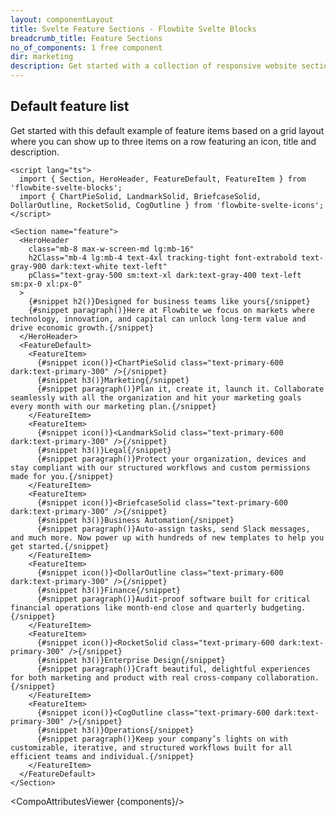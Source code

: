 ```yaml
---
layout: componentLayout
title: Svelte Feature Sections - Flowbite Svelte Blocks
breadcrumb_title: Feature Sections
no_of_components: 1 free component
dir: marketing
description: Get started with a collection of responsive website sections built with Tailwind CSS to showcase a list of features that your product or company offers.
---
```


<script>
  import { TableProp, TableDefaultRow, CompoAttributesViewer } from '../utils'
  import componentData1 from '../component-data/HeroHeader.json'
  import componentData2 from '../component-data/FeatureDefault.json'
  import componentData3 from '../component-data/FeatureItem.json'
  import componentData4 from '../component-data/Section.json'
  const components = 'HeroHeader, FeatureDefault, FeatureItem, Section'
</script>

## Default feature list

Get started with this default example of feature items based on a grid layout where you can show up to three items on a row featuring an icon, title and description.

```svelte example
<script lang="ts">
  import { Section, HeroHeader, FeatureDefault, FeatureItem } from 'flowbite-svelte-blocks';
  import { ChartPieSolid, LandmarkSolid, BriefcaseSolid, DollarOutline, RocketSolid, CogOutline } from 'flowbite-svelte-icons';
</script>

<Section name="feature">
  <HeroHeader
    class="mb-8 max-w-screen-md lg:mb-16"
    h2Class="mb-4 lg:mb-4 text-4xl tracking-tight font-extrabold text-gray-900 dark:text-white text-left"
    pClass="text-gray-500 sm:text-xl dark:text-gray-400 text-left sm:px-0 xl:px-0"
  >
    {#snippet h2()}Designed for business teams like yours{/snippet}
    {#snippet paragraph()}Here at Flowbite we focus on markets where technology, innovation, and capital can unlock long-term value and drive economic growth.{/snippet}
  </HeroHeader>
  <FeatureDefault>
    <FeatureItem>
      {#snippet icon()}<ChartPieSolid class="text-primary-600 dark:text-primary-300" />{/snippet}
      {#snippet h3()}Marketing{/snippet}
      {#snippet paragraph()}Plan it, create it, launch it. Collaborate seamlessly with all the organization and hit your marketing goals every month with our marketing plan.{/snippet}
    </FeatureItem>
    <FeatureItem>
      {#snippet icon()}<LandmarkSolid class="text-primary-600 dark:text-primary-300" />{/snippet}
      {#snippet h3()}Legal{/snippet}
      {#snippet paragraph()}Protect your organization, devices and stay compliant with our structured workflows and custom permissions made for you.{/snippet}
    </FeatureItem>
    <FeatureItem>
      {#snippet icon()}<BriefcaseSolid class="text-primary-600 dark:text-primary-300" />{/snippet}
      {#snippet h3()}Business Automation{/snippet}
      {#snippet paragraph()}Auto-assign tasks, send Slack messages, and much more. Now power up with hundreds of new templates to help you get started.{/snippet}
    </FeatureItem>
    <FeatureItem>
      {#snippet icon()}<DollarOutline class="text-primary-600 dark:text-primary-300" />{/snippet}
      {#snippet h3()}Finance{/snippet}
      {#snippet paragraph()}Audit-proof software built for critical financial operations like month-end close and quarterly budgeting.{/snippet}
    </FeatureItem>
    <FeatureItem>
      {#snippet icon()}<RocketSolid class="text-primary-600 dark:text-primary-300" />{/snippet}
      {#snippet h3()}Enterprise Design{/snippet}
      {#snippet paragraph()}Craft beautiful, delightful experiences for both marketing and product with real cross-company collaboration.{/snippet}
    </FeatureItem>
    <FeatureItem>
      {#snippet icon()}<CogOutline class="text-primary-600 dark:text-primary-300" />{/snippet}
      {#snippet h3()}Operations{/snippet}
      {#snippet paragraph()}Keep your company’s lights on with customizable, iterative, and structured workflows built for all efficient teams and individual.{/snippet}
    </FeatureItem>
  </FeatureDefault>
</Section>
```

<CompoAttributesViewer {components}/>
